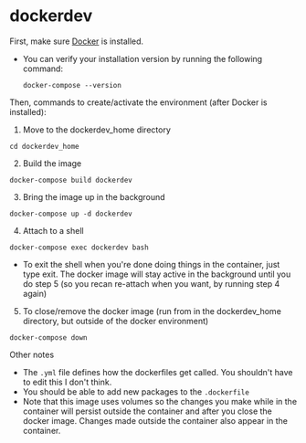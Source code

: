 # dockerdev

First, make sure [Docker](https://docs.docker.com/desktop/) is installed.
- You can verify your installation version by running the following command:
  ```
  docker-compose --version
  ```

Then, commands to create/activate the environment (after Docker is installed):
1. Move to the dockerdev_home directory
```
cd dockerdev_home
```
2. Build the image
```
docker-compose build dockerdev
```
3. Bring the image up in the background
```
docker-compose up -d dockerdev
```
4. Attach to a shell
```
docker-compose exec dockerdev bash
```
- To exit the shell when you're done doing things in the container, just type exit. The docker image will stay active in the background until you do step 5 (so you recan re-attach when you want, by running step 4 again)
5. To close/remove the docker image (run from in the dockerdev_home directory, but outside of the docker environment)
```
docker-compose down
```

Other notes
- The `.yml` file defines how the dockerfiles get called. You shouldn't have to edit this I don't think.
- You should be able to add new packages to the `.dockerfile`
- Note that this image uses volumes so the changes you make while in the container will persist outside the container and after you close the docker image. Changes made outside the container also appear in the container. 
